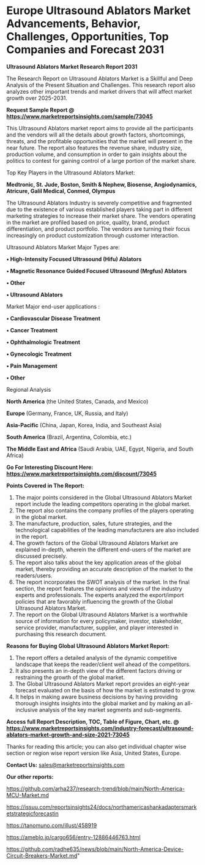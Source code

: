 # Europe Ultrasound Ablators Market Advancements, Behavior, Challenges, Opportunities, Top Companies and Forecast 2031

<strong>Ultrasound Ablators Market Research Report 2031</strong>

The Research Report on Ultrasound Ablators Market is a Skillful and Deep Analysis of the Present Situation and Challenges. This research report also analyzes other important trends and market drivers that will affect market growth over 2025-2031.

<strong>Request Sample Report @ <a href=https://www.marketreportsinsights.com/sample/73045>https://www.marketreportsinsights.com/sample/73045</a></strong>

This Ultrasound Ablators market report aims to provide all the participants and the vendors will all the details about growth factors, shortcomings, threats, and the profitable opportunities that the market will present in the near future. The report also features the revenue share, industry size, production volume, and consumption in order to gain insights about the politics to contest for gaining control of a large portion of the market share.

Top Key Players in the Ultrasound Ablators Market:

<strong>Medtronic, St. Jude, Boston, Smith & Nephew, Biosense, Angiodynamics, Atricure, Galil Medical, Conmed, Olympus</strong>

The Ultrasound Ablators Industry is severely competitive and fragmented due to the existence of various established players taking part in different marketing strategies to increase their market share. The vendors operating in the market are profiled based on price, quality, brand, product differentiation, and product portfolio. The vendors are turning their focus increasingly on product customization through customer interaction.

Ultrasound Ablators Market Major Types are:

<strong>• High-Intensity Focused Ultrasound (Hifu) Ablators

• Magnetic Resonance Guided Focused Ultrasound (Mrgfus) Ablators

• Other

• Ultrasound Ablators</strong>

Market Major end-user applications :

<strong>• Cardiovascular Disease Treatment

• Cancer Treatment

• Ophthalmologic Treatment

• Gynecologic Treatment

• Pain Management

• Other</strong>

Regional Analysis

</u><strong><b>North America</b></strong> (the United States, Canada, and Mexico)

<strong><b>Europe </b></strong>(Germany, France, UK, Russia, and Italy)

<strong><b>Asia-Pacific</b></strong> (China, Japan, Korea, India, and Southeast Asia)

<strong><b>South America</b></strong> (Brazil, Argentina, Colombia, etc.)

<strong><b>The Middle East and Africa</b></strong> (Saudi Arabia, UAE, Egypt, Nigeria, and South Africa)

<strong>Go For Interesting Discount Here: <a href=https://www.marketreportsinsights.com/discount/73045>https://www.marketreportsinsights.com/discount/73045</a></strong>

<strong>Points Covered in The Report:</strong>
<ol>
  <li>The major points considered in the Global Ultrasound Ablators Market report include the leading competitors operating in the global market.</li>
  <li>The report also contains the company profiles of the players operating in the global market.</li>
  <li>The manufacture, production, sales, future strategies, and the technological capabilities of the leading manufacturers are also included in the report.</li>
  <li>The growth factors of the Global Ultrasound Ablators Market are explained in-depth, wherein the different end-users of the market are discussed precisely.</li>
  <li>The report also talks about the key application areas of the global market, thereby providing an accurate description of the market to the readers/users.</li>
  <li>The report incorporates the SWOT analysis of the market. In the final section, the report features the opinions and views of the industry experts and professionals. The experts analyzed the export/import policies that are favorably influencing the growth of the Global Ultrasound Ablators Market.</li>
  <li>The report on the Global Ultrasound Ablators Market is a worthwhile source of information for every policymaker, investor, stakeholder, service provider, manufacturer, supplier, and player interested in purchasing this research document.</li>
</ol>
<strong>Reasons for Buying Global Ultrasound Ablators Market Report:</strong>

<ol>
  <li>The report offers a detailed analysis of the dynamic competitive landscape that keeps the reader/client well ahead of the competitors.</li>
  <li>It also presents an in-depth view of the different factors driving or restraining the growth of the global market.</li>
  <li>The Global Ultrasound Ablators Market report provides an eight-year forecast evaluated on the basis of how the market is estimated to grow.</li>
  <li>It helps in making aware business decisions by having providing thorough insights insights into the global market and by making an all-inclusive analysis of the key market segments and sub-segments.</li>
</ol>
<strong>Access full Report Description, TOC, Table of Figure, Chart, etc. @ <a href=https://www.marketreportsinsights.com/industry-forecast/ultrasound-ablators-market-growth-and-size-2021-73045>https://www.marketreportsinsights.com/industry-forecast/ultrasound-ablators-market-growth-and-size-2021-73045</a></strong>


Thanks for reading this article; you can also get individual chapter wise section or region wise report version like Asia, United States, Europe.

<strong>Contact Us:</strong>
sales@marketreportsinsights.com

<strong>Our other reports:</strong>

<a href=https://github.com/arha237/research-trend/blob/main/North-America-MCU-Market.md>https://github.com/arha237/research-trend/blob/main/North-America-MCU-Market.md</a>

<a href=https://issuu.com/reportsinsights24/docs/northamericashankadaptersmarketstrategicforecastin>https://issuu.com/reportsinsights24/docs/northamericashankadaptersmarketstrategicforecastin</a>

<a href=https://tanomuno.com/illust/458919>https://tanomuno.com/illust/458919</a>

<a href=https://ameblo.jp/cargo656/entry-12886446763.html>https://ameblo.jp/cargo656/entry-12886446763.html</a>

<a href=https://github.com/radhe635/news/blob/main/North-America-Device-Circuit-Breakers-Market.md>https://github.com/radhe635/news/blob/main/North-America-Device-Circuit-Breakers-Market.md</a>"
